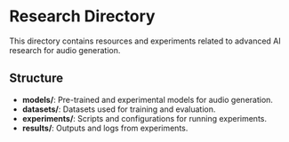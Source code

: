 # Research Directory

This directory contains resources and experiments related to advanced AI research for audio generation.

## Structure
- **models/**: Pre-trained and experimental models for audio generation.
- **datasets/**: Datasets used for training and evaluation.
- **experiments/**: Scripts and configurations for running experiments.
- **results/**: Outputs and logs from experiments.
